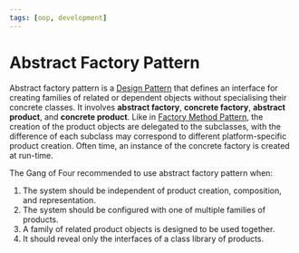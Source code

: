 ```yaml
---
tags: [oop, development]
---
```


# Abstract Factory Pattern

Abstract factory pattern is a [Design Pattern](202211221249.md) that defines an
interface for creating families of related or dependent objects without
specialising their concrete classes. It involves **abstract factory**,
**concrete factory**, **abstract product**, and **concrete product**. Like in
[Factory Method Pattern](202302232101.md), the creation of the product objects
are delegated to the subclasses, with the difference of each subclass may
correspond to different platform-specific product creation. Often time, an
instance of the concrete factory is created at run-time.

The Gang of Four recommended to use abstract factory pattern when:
1. The system should be independent of product creation, composition, and
   representation.
2. The system should be configured with one of multiple families of products.
3. A family of related product objects is designed to be used together.
4. It should reveal only the interfaces of a class library of products.
